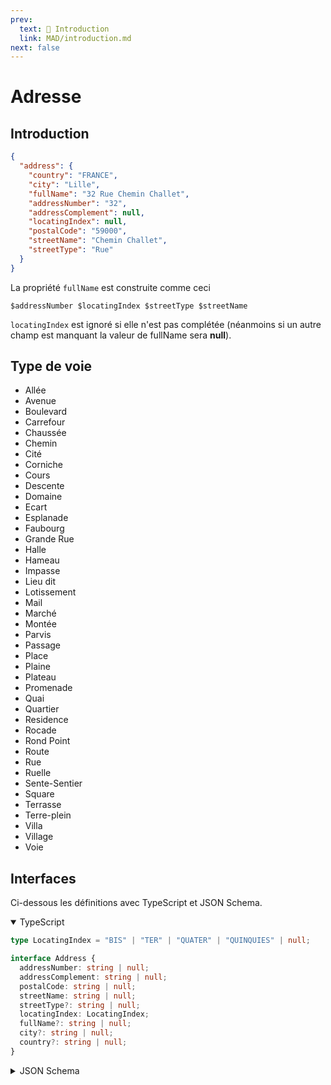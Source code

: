 ```yaml
---
prev:
  text: 💃 Introduction
  link: MAD/introduction.md
next: false
---
```


<span id="readme-top"></span>

# Adresse

## Introduction

```json
{
  "address": {
    "country": "FRANCE",
    "city": "Lille",
    "fullName": "32 Rue Chemin Challet",
    "addressNumber": "32",
    "addressComplement": null,
    "locatingIndex": null,
    "postalCode": "59000",
    "streetName": "Chemin Challet",
    "streetType": "Rue"
  }
}
```

La propriété `fullName` est construite comme ceci

```
$addressNumber $locatingIndex $streetType $streetName
```

`locatingIndex` est ignoré si elle n'est pas complétée (néanmoins si un autre champ est manquant la valeur de fullName sera **null**).

## Type de voie

- Allée
- Avenue
- Boulevard
- Carrefour
- Chaussée
- Chemin
- Cité
- Corniche
- Cours
- Descente
- Domaine
- Ecart
- Esplanade
- Faubourg
- Grande Rue
- Halle
- Hameau
- Impasse
- Lieu dit
- Lotissement
- Mail
- Marché
- Montée
- Parvis
- Passage
- Place
- Plaine
- Plateau
- Promenade
- Quai
- Quartier
- Residence
- Rocade
- Rond Point
- Route
- Rue
- Ruelle
- Sente-Sentier
- Square
- Terrasse
- Terre-plein
- Villa
- Village
- Voie

## Interfaces
Ci-dessous les définitions avec TypeScript et JSON Schema.

<details class="details custom-block" open>
<summary>TypeScript</summary>


```ts
type LocatingIndex = "BIS" | "TER" | "QUATER" | "QUINQUIES" | null;

interface Address {
  addressNumber: string | null;
  addressComplement: string | null;
  postalCode: string | null;
  streetName: string | null;
  streetType?: string | null;
  locatingIndex: LocatingIndex;
  fullName?: string | null;
  city?: string | null;
  country?: string | null;
}
```
</details>

<details class="details custom-block">
<summary>JSON Schema</summary>

```json
{
  "$schema": "http://json-schema.org/draft-07/schema#",
  "additionalProperties": false,
  "type": "object",
  "properties": {
    "addressNumber": {
      "type": "string",
      "nullable": true
    },
    "addressComplement": {
      "type": "string",
      "nullable": true
    },
    "postalCode": {
      "type": "string",
      "nullable": true
    },
    "streetName": {
      "type": "string",
      "nullable": true
    },
    "locatingIndex": {
      "type": "string",
      "nullable": true
    },
    "fullname": {
      "type": "string",
      "nullable": true
    },
    "city": {
      "type": "string",
      "nullable": true
    },
    "country": {
      "type": "string",
      "nullable": true
    }
  }
}
```
</details>
